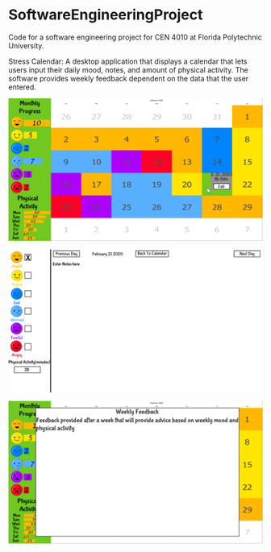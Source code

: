 # SoftwareEngineeringProject

Code for a software engineering project for CEN 4010 at Florida Polytechnic University.

Stress Calendar: A desktop application that displays a calendar that lets users input their daily mood, notes, and amount of physical activity. The software provides weekly feedback dependent on the data that the user entered.

![MainCalendarScreen](https://github.com/Bressette/SoftwareEngineeringProject/blob/master/UI%20Mockups/Calendar_Main_Screen_popup_window.png)

![UserInputScreen](https://github.com/Bressette/SoftwareEngineeringProject/blob/master/UI%20Mockups/Calendar_Input_Screen.png)

![WeeklyFeedbackScreen](https://github.com/Bressette/SoftwareEngineeringProject/blob/master/UI%20Mockups/Calendar_Feedback_Screen.png)
